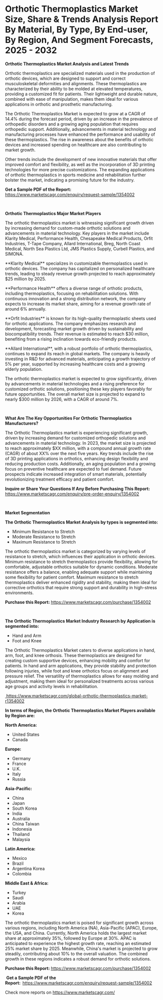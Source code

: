 <p><h1>Orthotic Thermoplastics Market Size, Share & Trends Analysis Report By Material, By Type, By End-user, By Region, And Segment Forecasts, 2025 - 2032</h1></p><p><strong>Orthotic Thermoplastics Market Analysis and Latest Trends</strong></p>
<p><p>Orthotic thermoplastics are specialized materials used in the production of orthotic devices, which are designed to support and correct musculoskeletal deformities and alignments. These thermoplastics are characterized by their ability to be molded at elevated temperatures, providing a customized fit for patients. Their lightweight and durable nature, combined with ease of manipulation, makes them ideal for various applications in orthotic and prosthetic manufacturing.</p><p>The Orthotic Thermoplastics Market is expected to grow at a CAGR of 14.4% during the forecast period, driven by an increase in the prevalence of orthopedic disorders and a growing aging population that requires orthopedic support. Additionally, advancements in material technology and manufacturing processes have enhanced the performance and usability of these thermoplastics. The rise in awareness about the benefits of orthotic devices and increased spending on healthcare are also contributing to market growth. </p><p>Other trends include the development of new innovative materials that offer improved comfort and flexibility, as well as the incorporation of 3D printing technologies for more precise customizations. The expanding applications of orthotic thermoplastics in sports medicine and rehabilitation further bolster the market, indicating a promising future for the industry.</p></p>
<p><strong>Get a Sample PDF of the Report:&nbsp;</strong> <a href="https://www.marketscagr.com/enquiry/request-sample/1354002?utm_campaign=1869&utm_medium=2&utm_source=Github&utm_content=ia&utm_term=04022025&utm_id=orthotic-thermoplastics">https://www.marketscagr.com/enquiry/request-sample/1354002</a></p>
<p>&nbsp;</p>
<p><strong>Orthotic Thermoplastics Major Market Players</strong></p>
<p><p>The orthotic thermoplastics market is witnessing significant growth driven by increasing demand for custom-made orthotic solutions and advancements in material technology. Key players in the market include Klarity Medical, Performance Health, Chesapeake Medical Products, Orfit Industries, T-Tape Company, Allard International, Breg, North Coast Medical, North Sea Plastics Ltd, JMS Plastics Supply, Curbell Plastics, and SIMONA.</p><p>**Klarity Medical** specializes in customizable thermoplastics used in orthotic devices. The company has capitalized on personalized healthcare trends, leading to steady revenue growth projected to reach approximately $25 million by 2025.</p><p>**Performance Health** offers a diverse range of orthotic products, including thermoplastics, focusing on rehabilitation solutions. With continuous innovation and a strong distribution network, the company expects to increase its market share, aiming for a revenue growth rate of around 6% annually.</p><p>**Orfit Industries** is known for its high-quality thermoplastic sheets used for orthotic applications. The company emphasizes research and development, forecasting market growth driven by sustainability and biocompatibility trends. Their revenue is estimated to reach $30 million, benefiting from a rising inclination towards eco-friendly products.</p><p>**Allard International**, with a robust portfolio of orthotic thermoplastics, continues to expand its reach in global markets. The company is heavily investing in R&D for advanced materials, anticipating a growth trajectory of 5% per year, supported by increasing healthcare costs and a growing elderly population.</p><p>The orthotic thermoplastics market is expected to grow significantly, driven by advancements in material technologies and a rising preference for customized orthotic solutions, positioning these key players favorably for future opportunities. The overall market size is projected to expand to nearly $300 million by 2026, with a CAGR of around 7%.</p></p>
<p>&nbsp;</p>
<p><strong>What Are The Key Opportunities For Orthotic Thermoplastics Manufacturers?</strong></p>
<p><p>The Orthotic Thermoplastics market is experiencing significant growth, driven by increasing demand for customized orthopedic solutions and advancements in material technology. In 2023, the market size is projected to reach approximately $XX million, with a compound annual growth rate (CAGR) of about XX% over the next five years. Key trends include the rise of 3D printing applications in orthotics, enhancing design flexibility and reducing production costs. Additionally, an aging population and a growing focus on preventive healthcare are expected to fuel demand. Future prospects indicate increased integration of smart materials, potentially revolutionizing treatment efficacy and patient comfort.</p></p>
<p><strong>Inquire or Share Your Questions If Any Before Purchasing This Report:</strong> <a href="https://www.marketscagr.com/enquiry/pre-order-enquiry/1354002?utm_campaign=1869&utm_medium=2&utm_source=Github&utm_content=ia&utm_term=04022025&utm_id=orthotic-thermoplastics">https://www.marketscagr.com/enquiry/pre-order-enquiry/1354002</a></p>
<p>&nbsp;</p>
<p><strong>Market Segmentation</strong></p>
<p><strong>The Orthotic Thermoplastics Market Analysis by types is segmented into:</strong></p>
<p><ul><li>Minimum Resistance to Stretch</li><li>Moderate Resistance to Stretch</li><li>Maximum Resistance to Stretch</li></ul></p>
<p><p>The orthotic thermoplastics market is categorized by varying levels of resistance to stretch, which influences their application in orthotic devices. Minimum resistance to stretch thermoplastics provide flexibility, allowing for comfortable, adjustable orthotics suitable for dynamic conditions. Moderate resistance offers a balance, enabling adequate support while maintaining some flexibility for patient comfort. Maximum resistance to stretch thermoplastics deliver enhanced rigidity and stability, making them ideal for corrective orthotics that require strong support and durability in high-stress environments.</p></p>
<p><strong>Purchase this Report:&nbsp;</strong><a href="https://www.marketscagr.com/purchase/1354002?utm_campaign=1869&utm_medium=2&utm_source=Github&utm_content=ia&utm_term=04022025&utm_id=orthotic-thermoplastics">https://www.marketscagr.com/purchase/1354002</a></p>
<p>&nbsp;</p>
<p><strong>The Orthotic Thermoplastics Market Industry Research by Application is segmented into:</strong></p>
<p><ul><li>Hand and Arm</li><li>Foot and Knee</li></ul></p>
<p><p>The Orthotic Thermoplastics Market caters to diverse applications in hand, arm, foot, and knee orthosis. These thermoplastics are designed for creating custom supportive devices, enhancing mobility and comfort for patients. In hand and arm applications, they provide stability and protection following injuries, while foot and knee orthotics focus on alignment and pressure relief. The versatility of thermoplastics allows for easy molding and adjustment, making them ideal for personalized treatments across various age groups and activity levels in rehabilitation.</p></p>
<p><a href="https://www.marketscagr.com/global-orthotic-thermoplastics-market-r1354002?utm_campaign=1869&utm_medium=2&utm_source=Github&utm_content=ia&utm_term=04022025&utm_id=orthotic-thermoplastics">&nbsp;https://www.marketscagr.com/global-orthotic-thermoplastics-market-r1354002</a></p>
<p><strong>In terms of Region, the Orthotic Thermoplastics Market Players available by Region are:</strong></p>
<p>
    <p> <strong> North America: </strong>
        <ul>
            <li>United States</li>
            <li>Canada</li>
        </ul>
        </p> 
    <p> <strong> Europe: </strong>
        <ul>
            <li>Germany</li>
            <li>France</li>
            <li>U.K.</li>
            <li>Italy</li>
            <li>Russia</li>
        </ul>
        </p> 
    <p> <strong> Asia-Pacific: </strong>
        <ul>
            <li>China</li>
            <li>Japan</li>
            <li>South Korea</li>
            <li>India</li>
            <li>Australia</li>
            <li>China Taiwan</li>
            <li>Indonesia</li>
            <li>Thailand</li>
            <li>Malaysia</li>
        </ul>
        </p> 
    <p> <strong> Latin America: </strong>
        <ul>
            <li>Mexico</li>
            <li>Brazil</li>
            <li>Argentina Korea</li>
            <li>Colombia</li>
        </ul>
        </p> 
    <p> <strong> Middle East & Africa: </strong>
        <ul>
            <li>Turkey</li>
            <li>Saudi</li>
            <li>Arabia</li>
            <li>UAE</li>
            <li>Korea</li>
        </ul>
    </p>
    </p>
<p><p>The orthotic thermoplastics market is poised for significant growth across various regions, including North America (NA), Asia-Pacific (APAC), Europe, the USA, and China. Currently, North America holds the largest market share at approximately 35%, followed by Europe at 30%. APAC is anticipated to experience the highest growth rate, reaching an estimated 25% market share by 2025. Meanwhile, China's market is projected to grow steadily, contributing about 10% to the overall valuation. The combined growth in these regions indicates a robust demand for orthotic solutions.</p></p>
<p><strong>Purchase this Report: </strong><a href="https://www.marketscagr.com/purchase/1354002?utm_campaign=1869&utm_medium=2&utm_source=Github&utm_content=ia&utm_term=04022025&utm_id=orthotic-thermoplastics">https://www.marketscagr.com/purchase/1354002</a></p>
<p>&nbsp;<strong>Get a Sample PDF of the Report:&nbsp;&nbsp;</strong><a href="https://www.marketscagr.com/enquiry/request-sample/1354002?utm_campaign=1869&utm_medium=2&utm_source=Github&utm_content=ia&utm_term=04022025&utm_id=orthotic-thermoplastics">https://www.marketscagr.com/enquiry/request-sample/1354002</a></p>
<p><strong></strong></p>
<p>Check more reports on <a href="https://www.marketscagr.com/?utm_campaign=1869&utm_medium=2&utm_source=Github&utm_content=ia&utm_term=04022025&utm_id=orthotic-thermoplastics">https://www.marketscagr.com/</a></p>